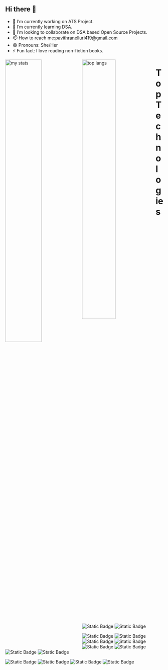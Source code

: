 ## Hi there 👋
- 🔭 I’m currently working on ATS Project.
- 🌱 I’m currently learning DSA.
- 👯 I’m looking to collaborate on DSA based Open Source Projects.
- 📫 How to reach me:pavithranelluri419@gmail.com
- 😄 Pronouns: She/Her
- ⚡ Fun fact: I love reading non-fiction books.
<!--
**PavithraNelluri/PavithraNelluri** is a ✨ _special_ ✨ repository because its `README.md` (this file) appears on your GitHub profile.

Here are some ideas to get you started:

- 🔭 I’m currently working on ATS Project.
- 🌱 I’m currently learning DSA.
- 👯 I’m looking to collaborate on DSA based Open Source Projects.
- 🤔 I’m looking for help with ..
- 💬 Ask me about ...
- 📫 How to reach me:Email ID: pavithranelluri419@gmail.com
- 😄 Pronouns: She/Her
- ⚡ Fun fact: I love reading non-fiction books.
-->
<img alt="my stats" align="left" width="48%" src="https://github-readme-stats.vercel.app/api?username=PavithraNelluri"/>

<img alt="top langs" align="left" width="46%" src="https://github-readme-stats.vercel.app/api/top-langs/?username=PavithraNelluri&layout=compact"/>

# Top Technologies
![Static Badge](https://img.shields.io/badge/python-green?logo=python&labelColor=white)
![Static Badge](https://img.shields.io/badge/C%2B%2B-blue?logo=C%2B%2B&labelColor=black)

![Static Badge](https://img.shields.io/badge/numpy-violet?logo=numpy&labelColor=black)
![Static Badge](https://img.shields.io/badge/pandas-blue?logo=pandas&labelColor=black)
![Static Badge](https://img.shields.io/badge/Matplotlib-orange?logo=Matplotlib&labelColor=white)
![Static Badge](https://img.shields.io/badge/Tensorflow-red?logo=Tensorflow&labelColor=black)
![Static Badge](https://img.shields.io/badge/scikit%20learn-orange?logo=scikit%20learn&labelColor=blue)
![Static Badge](https://img.shields.io/badge/keras-indigo?logo=keras&labelColor=green)
![Static Badge](https://img.shields.io/badge/NLTK-red?logo=NLTK&labelColor=white)
![Static Badge](https://img.shields.io/badge/RAG-black?logo=HTML&labelColor=white)


![Static Badge](https://img.shields.io/badge/HTML-orange?logo=HTML&labelColor=black)
![Static Badge](https://img.shields.io/badge/CSS-violet?logo=CSS&labelColor=blue)
![Static Badge](https://img.shields.io/badge/Flask-blue?logo=Flask&labelColor=black)
![Static Badge](https://img.shields.io/badge/MySQL-green?logo=MySQL&labelColor=white)






